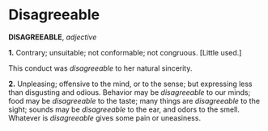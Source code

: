# Disagreeable

**DISAGREEABLE**, _adjective_

**1.** Contrary; unsuitable; not conformable; not congruous. \[Little used.\]

This conduct was _disagreeable_ to her natural sincerity.

**2.** Unpleasing; offensive to the mind, or to the sense; but expressing less than disgusting and odious. Behavior may be _disagreeable_ to our minds; food may be _disagreeable_ to the taste; many things are _disagreeable_ to the sight; sounds may be _disagreeable_ to the ear, and odors to the smell. Whatever is _disagreeable_ gives some pain or uneasiness.
